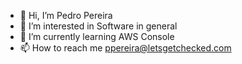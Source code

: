 - 👋 Hi, I’m Pedro Pereira
- 👀 I’m interested in Software in general
- 🌱 I’m currently learning AWS Console
- 📫 How to reach me ppereira@letsgetchecked.com

<!---
ppereira-lgc/ppereira-lgc is a ✨ special ✨ repository because its `README.md` (this file) appears on your GitHub profile.
You can click the Preview link to take a look at your changes.
--->
